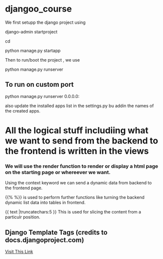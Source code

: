 # djangoo_course
We first setupp the django project using

django-admin startproject <project-name>

cd <project-name>

python manage.py startapp <app-name>

Then to run/boot the project , 
we use

python manage.py runserver

## To run on custom port
python manage.py runserver 0.0.0.0:<custom port number>

also update the installed apps list in the settings.py bu addin the names of the created apps.

# All the logical stuff includiing what we want to send from the backend to the frontend is written in the views

### We will use the render function to render or display a html page on the starting page or whereever we want.

Using the context keyword we can send a dynamic data from backend to the frontend page.

{{% %}}
is used to perform further functions like turning the backend dynamic list data into tables in frontend.

{{ text |truncatechars:5 }}
This is used for slicing the content from a particulr position.

## Django Template Tags (credits to docs.djangoproject.com)
[Visit This Link](https://docs.djangoproject.com/en/5.2/ref/templates/builtins/)
